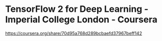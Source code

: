 # TensorFlow 2 for Deep Learning - Imperial College London - Coursera

https://coursera.org/share/70d95a768d289bcbaefd37967beff142
